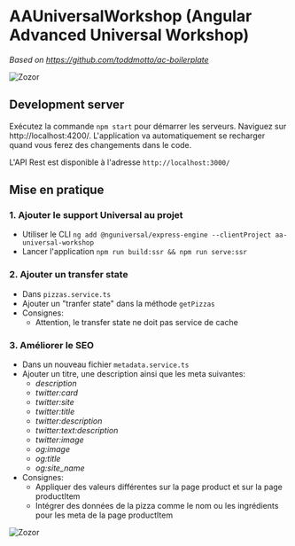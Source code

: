 # AAUniversalWorkshop (Angular Advanced Universal Workshop)

*Based on https://github.com/toddmotto/ac-boilerplate*

![Zozor](https://camo.githubusercontent.com/81f72f2fdf98aa1d30b5b215bc8ca9420b249e81/68747470733a2f2f616e67756c61722e696f2f67656e6572617465642f696d616765732f6d61726b6574696e672f636f6e636570742d69636f6e732f756e6976657273616c2e706e67)

## Development server

Exécutez la commande `npm start` pour démarrer les serveurs.
Naviguez sur http://localhost:4200/. L'application va automatiquement se recharger quand vous ferez des changements dans le code.

L'API Rest est disponible à l'adresse `http://localhost:3000/`

## Mise en pratique

### 1. Ajouter le support Universal au projet ###
* Utiliser le CLI `ng add @nguniversal/express-engine --clientProject aa-universal-workshop`
* Lancer l'application `npm run build:ssr && npm run serve:ssr`

### 2. Ajouter un transfer state ###
* Dans `pizzas.service.ts`
* Ajouter un "tranfer state" dans la méthode `getPizzas`
* Consignes:
    * Attention, le transfer state ne doit pas service de cache

### 3. Améliorer le SEO ###
* Dans un nouveau fichier `metadata.service.ts`
* Ajouter un titre, une description ainsi que les meta suivantes:
    * *description*
    * *twitter:card*
    * *twitter:site*
    * *twitter:title*
    * *twitter:description*
    * *twitter:text:description*
    * *twitter:image*
    * *og:image*
    * *og:title*
    * *og:site_name*
* Consignes:
    * Appliquer des valeurs différentes sur la page product et sur la page productItem
    * Intégrer des données de la pizza comme le nom ou les ingrédients pour les meta de la page productItem


![Zozor](https://www.letscode.hu/img/letscodelogo190.png)
